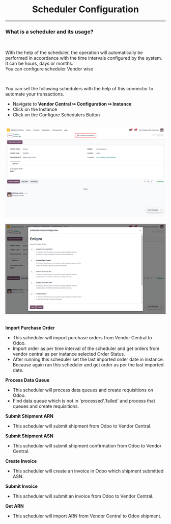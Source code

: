 <h1 align="center"><strong>  Scheduler Configuration </strong></h1>

<hr>

<h3> What is a scheduler and its usage?</h3>

<br/>

With the help of the scheduler, the operation will automatically be performed in accordance with the time intervals configured by the system.</br>
It can be hours, days or months. </br>
You can configure scheduler Vendor wise

<br/>

You can set the following schedulers with the help of this connector to automate your transactions.

* Navigate to **Vendor Central ↣ Configuration ↣ Instance**
* Click on the Instance
* Click on the Configure Schedulers Button

<br/>

<div align="center">
  <img src="./images/VC-6.png" alt="">
</div>

<br/>

<div align="center">
  <img src="./images/VC-7.png" alt="">
</div>

<br/>

**Import Purchase Order**
* This scheduler will import purchase orders from Vendor Central to Odoo.
* Import order as per time interval of the scheduler and get orders from vendor central as per instance selected Order Status.
* After running this scheduler set the last imported order date in instance. Because again run this scheduler and get order as per the last imported date.

**Process Data Queue**
* This scheduler will process  data queues and create requisitions on Odoo.
* Find data queue which is not in ‘processed’,’failed’ and process that queues and create requisitions.

**Submit Shipment ARN**
* This scheduler will submit shipment from Odoo to Vendor Central.

**Submit Shipment ASN**
* This scheduler will submit shipment confirmation from Odoo to Vendor Central.

**Create Invoice**
* This scheduler will create an invoice in Odoo which shipment submitted ASN.

**Submit Invoice**
* This scheduler will submit an invoice from Odoo to Vendor Central.

**Get ARN**
* This scheduler will import ARN from Vendor Central to Odoo shipment.
